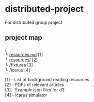 # distributed-project
For distributed group project

## project map

/  
└ [resources.md](https://github.com/FilWisher/distributed-project/blob/master/resources.md) [1]   
└ [resources/](https://github.com/FilWisher/distributed-project/tree/master/resources) [2]   
└ /fixtures [3]   
└ /icarus [4]   

[1] - List of background reading resources    
[2] - PDFs of relevant articles   
[3] - Example json files for d3   
[4] - icarus simulator   

